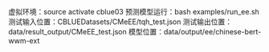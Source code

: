 虚拟环境：source activate cblue03
预测模型运行：bash examples/run_ee.sh
测试输入位置：CBLUEDatasets/CMeEE/tqh_test.json
测试输出位置：data/result_output/CMeEE_test.json
模型位置：data/output/ee/chinese-bert-wwm-ext